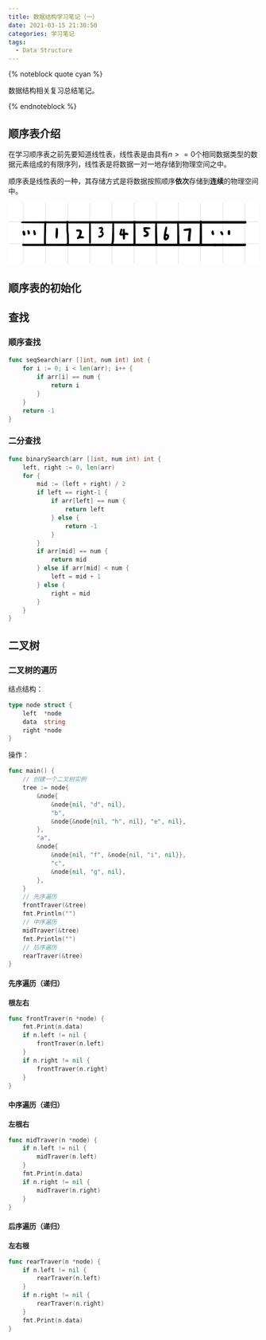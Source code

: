```yaml
---
title: 数据结构学习笔记（一）
date: 2021-03-15 21:30:50
categories: 学习笔记
tags: 
  - Data Structure
---
```


{% noteblock quote cyan %}

数据结构相关复习总结笔记。

{% endnoteblock %}

<!-- more -->

## 顺序表介绍

在学习顺序表之前先要知道线性表，线性表是由具有$n>=0$个相同数据类型的数据元素组成的有限序列，线性表是将数据一对一地存储到物理空间之中。

顺序表是线性表的一种，其存储方式是将数据按照顺序**依次**存储到**连续**的物理空间中。

![顺序表](数据结构学习笔记（一）/image-20210315213834017.png)

## 顺序表的初始化

## 查找

### 顺序查找

```go
func seqSearch(arr []int, num int) int {
	for i := 0; i < len(arr); i++ {
		if arr[i] == num {
			return i
		}
	}
	return -1
}
```

### 二分查找

```go
func binarySearch(arr []int, num int) int {
	left, right := 0, len(arr)
	for {
		mid := (left + right) / 2
		if left == right-1 {
			if arr[left] == num {
				return left
			} else {
				return -1
			}
		}
		if arr[mid] == num {
			return mid
		} else if arr[mid] < num {
			left = mid + 1
		} else {
			right = mid
		}
	}
}
```

## 二叉树

### 二叉树的遍历

结点结构：

```go
type node struct {
	left  *node
	data  string
	right *node
}
```

操作：

```go
func main() {
    // 创建一个二叉树实例
	tree := node{
		&node{
			&node{nil, "d", nil},
			"b",
			&node{&node{nil, "h", nil}, "e", nil},
		},
		"a",
		&node{
			&node{nil, "f", &node{nil, "i", nil}},
			"c",
			&node{nil, "g", nil},
		},
	}
    // 先序遍历
	frontTraver(&tree)
	fmt.Println("")
    // 中序遍历
	midTraver(&tree)
	fmt.Println("")
    // 后序遍历
	rearTraver(&tree)
}
```

#### 先序遍历（递归）

**根左右**

```go
func frontTraver(n *node) {
	fmt.Print(n.data)
	if n.left != nil {
		frontTraver(n.left)
	}
	if n.right != nil {
		frontTraver(n.right)
	}
}
```

#### 中序遍历（递归）

**左根右**

```go
func midTraver(n *node) {
	if n.left != nil {
		midTraver(n.left)
	}
	fmt.Print(n.data)
	if n.right != nil {
		midTraver(n.right)
	}
}
```

#### 后序遍历（递归）

**左右根**

```go
func rearTraver(n *node) {
	if n.left != nil {
		rearTraver(n.left)
	}
	if n.right != nil {
		rearTraver(n.right)
	}
	fmt.Print(n.data)
}
```
